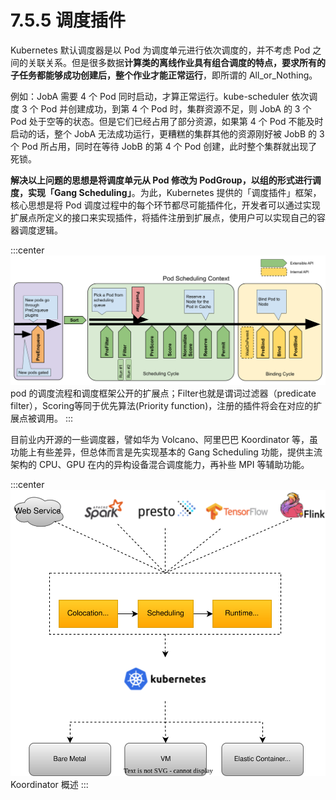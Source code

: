 # 7.5.5 调度插件 

Kubernetes 默认调度器是以 Pod 为调度单元进行依次调度的，并不考虑 Pod 之间的关联关系。但是很多数据**计算类的离线作业具有组合调度的特点，要求所有的子任务都能够成功创建后，整个作业才能正常运行**，即所谓的 All_or_Nothing。

例如：JobA 需要 4 个 Pod 同时启动，才算正常运行。kube-scheduler 依次调度 3 个 Pod 并创建成功，到第 4 个 Pod 时，集群资源不足，则 JobA 的 3 个 Pod 处于空等的状态。但是它们已经占用了部分资源，如果第 4 个 Pod 不能及时启动的话，整个 JobA 无法成功运行，更糟糕的集群其他的资源刚好被 JobB 的 3 个 Pod 所占用，同时在等待 JobB 的第 4 个 Pod 创建，此时整个集群就出现了死锁。

**解决以上问题的思想是将调度单元从 Pod 修改为 PodGroup，以组的形式进行调度，实现「Gang Scheduling」**。为此，Kubernetes 提供的「调度插件」框架，核心思想是将 Pod 调度过程中的每个环节都尽可能插件化，开发者可以通过实现扩展点所定义的接口来实现插件，将插件注册到扩展点，使用户可以实现自己的容器调度逻辑。

:::center
  ![](../assets/scheduling-framework-extensions.png)<br/>
  pod 的调度流程和调度框架公开的扩展点；Filter也就是谓词过滤器（predicate filter），Scoring等同于优先算法(Priority function)，注册的插件将会在对应的扩展点被调用。
:::

目前业内开源的一些调度器，譬如华为 Volcano、阿里巴巴 Koordinator 等，虽功能上有些差异，但总体而言是先实现基本的 Gang Scheduling 功能，提供主流架构的 CPU、GPU 在内的异构设备混合调度能力，再补些 MPI 等辅助功能。


:::center
  ![](../assets/what-is-koordinator.svg)<br/>
 Koordinator 概述
:::